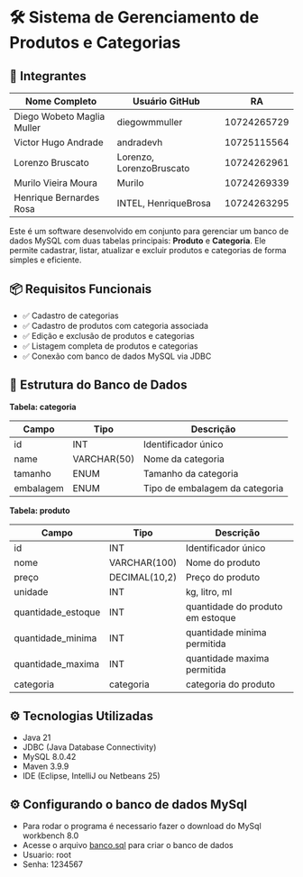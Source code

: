 # 🛠️ Sistema de Gerenciamento de Produtos e Categorias



## 👥 Integrantes

| Nome Completo                     | Usuário GitHub       | RA            |
|----------------------------------|-----------------------|---------------|
| Diego Wobeto Maglia Muller       | diegowmmuller        | 10724265729   |
| Victor Hugo Andrade              | andradevh            | 10725115564   |
| Lorenzo Bruscato                 | Lorenzo, LorenzoBruscato              | 10724262961   |
| Murilo Vieira Moura              | Murilo               | 10724269339   |
| Henrique Bernardes Rosa          | INTEL, HenriqueBrosa        | 10724263295   |

Este é um software desenvolvido em conjunto para gerenciar um banco de dados MySQL com duas tabelas principais: **Produto** e **Categoria**. Ele permite cadastrar, listar, atualizar e excluir produtos e categorias de forma simples e eficiente.

## 📦 Requisitos Funcionais

- ✅ Cadastro de categorias
- ✅ Cadastro de produtos com categoria associada
- ✅ Edição e exclusão de produtos e categorias
- ✅ Listagem completa de produtos e categorias
- ✅ Conexão com banco de dados MySQL via JDBC

## 🧱 Estrutura do Banco de Dados

**Tabela: categoria**

| Campo     | Tipo        | Descrição                      |
| --------- | ----------- | ------------------------------ |
| id        | INT         | Identificador único            |
| name      | VARCHAR(50) | Nome da categoria              |
| tamanho   | ENUM        | Tamanho da categoria           |
| embalagem | ENUM        | Tipo de embalagem da categoria |

**Tabela: produto**

| Campo              | Tipo          | Descrição                        |
| ------------------ | ------------- | -------------------------------- |
| id                 | INT           | Identificador único              |
| nome               | VARCHAR(100)  | Nome do produto                  |
| preço              | DECIMAL(10,2) | Preço do produto                 |
| unidade            | INT           | kg, litro, ml                    |
| quantidade_estoque | INT           | quantidade do produto em estoque |
| quantidade_minima  | INT           | quantidade minima permitida      |
| quantidade_maxima  | INT           | quantidade maxima permitida      |
| categoria          | categoria     | categoria do produto             |

## ⚙️ Tecnologias Utilizadas

- Java 21
- JDBC (Java Database Connectivity)
- MySQL 8.0.42
- Maven 3.9.9
- IDE (Eclipse, IntelliJ ou Netbeans 25)

## ⚙️ Configurando o banco de dados MySql

- Para rodar o programa é necessario fazer o download do MySql workbench 8.0
- Acesse o arquivo [banco.sql](banco.sql) para criar o banco de dados
- Usuario: root
- Senha: 1234567

